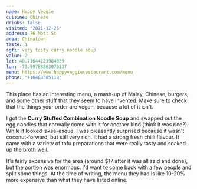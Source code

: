 ```yaml
---
name: Happy Veggie
cuisine: Chinese
drinks: false
visited: "2021-12-25"
address: 76 Mott St
area: Chinatown
taste: 1
sgfi: very tasty curry noodle soup
value: 2
lat: 40.71644123984039
lon: -73.99788863075237
menu: https://www.happyveggierestaurant.com/menu
phone: "+16468385118"
---
```


This place has an interesting menu, a mash-up of Malay, Chinese, burgers, and some other stuff that they seem to have invented. Make sure to check that the things your order are vegan, because a lot of it isn't.

I got the **Curry Stuffed Combination Noodle Soup** and swapped out the egg noodles that normally come with it for another kind (think it was rice?). While it looked laksa-esque, I was pleasantly surprised because it wasn't coconut-forward, but still very rich. It had a strong fresh chilli flavour. It came with a variety of tofu preparations that were really tasty and soaked up the broth well.

It's fairly expensive for the area (around $17 after it was all said and done), but the portion was enormous. I'd want to come back with a few people and split some things. At the time of writing, the menu they had is like 10-20% more expensive than what they have listed online.
